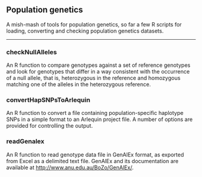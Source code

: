 Population genetics
-------------------

A mish-mash of tools for population genetics, so far a few R scripts for loading,
converting and checking population genetics datasets.

* * *

### checkNullAlleles

An R function to compare genotypes against a set of reference genotypes and
look for genotypes that differ in a way consistent with the occurrence of a
null allele, that is, heterozygous in the reference and homozygous matching one
of the alleles in the heterozygous reference.

### convertHapSNPsToArlequin

An R function to convert a file containing population-specific haplotype SNPs
in a simple format to an Arlequin project file.  A number of options are
provided for controlling the output.

### readGenalex

An R function to read genotype data file in GenAlEx format, as exported from 
Excel as a delimited text file.  GenAlEx and its documentation are available
at <http://www.anu.edu.au/BoZo/GenAlEx/>.

